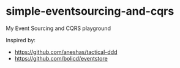 # simple-eventsourcing-and-cqrs
My Event Sourcing and CQRS playground


Inspired by:
- https://github.com/aneshas/tactical-ddd
- https://github.com/bolicd/eventstore



